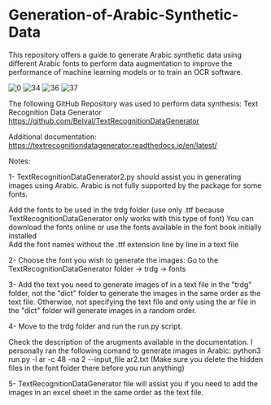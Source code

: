 # Generation-of-Arabic-Synthetic-Data
This repository offers a guide to generate Arabic synthetic data using different Arabic fonts to perform data augmentation to improve the performance of machine learning models or to train an OCR software.

![0](https://user-images.githubusercontent.com/67872328/235325407-76cf473e-322d-425c-a1b3-fd33902cf7f6.jpg)
![34](https://user-images.githubusercontent.com/67872328/235325416-ce57b20d-8713-4c45-aa96-62c31f672499.jpg)
![36](https://user-images.githubusercontent.com/67872328/235325424-dba14ce1-57a1-4e80-abd0-f2c7c5e7bf92.jpg)
![37](https://user-images.githubusercontent.com/67872328/235325426-0e92bb49-6b0a-40dd-9431-a0f657740067.jpg)


The following GitHub Repository was used to perform data synthesis: Text Recognition Data Generator
https://github.com/Belval/TextRecognitionDataGenerator

Additional documentation:
https://textrecognitiondatagenerator.readthedocs.io/en/latest/

Notes: 

1- TextRecognitionDataGenerator2.py should assist you in generating images using Arabic. Arabic is not fully supported by the package for some fonts.

Add the fonts to be used in the trdg folder (use only .ttf because TextRecognitionDataGenerator only works with this type of font)
You can download the fonts online or use the fonts available in the font book initially installed  
Add the font names without the .ttf extension line by line in a text file

2- Choose the font you wish to generate the images: Go to the TextRecognitionDataGenerator folder -> trdg -> fonts
    
3- Add the text you need to generate images of in a text file in the "trdg" folder, not the "dict" folder to generate the images in the same order as the text file. Otherwise, not specifying the text file and only using the ar file in the "dict" folder will generate images in a random order.

4- Move to the trdg folder and run the run.py script. 

Check the description of the arugments available in the documentation. I personally ran the following comand to generate images in Arabic: python3 run.py -l ar -c 48 -na 2 --input_file ar2.txt
(Make sure you delete the hidden files in the font folder there before you run anything)

5- TextRecognitionDataGenerator file will assist you if you need to add the images in an excel sheet in the same order as the text file.
